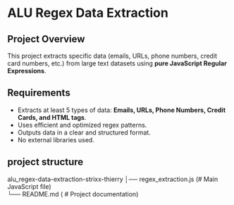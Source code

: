 # ALU Regex Data Extraction

## Project Overview
This project extracts specific data (emails, URLs, phone numbers, credit card numbers, etc.) from large text datasets using **pure JavaScript Regular Expressions**.

## Requirements
- Extracts at least 5 types of data: **Emails, URLs, Phone Numbers, Credit Cards, and HTML tags**.
- Uses efficient and optimized regex patterns.
- Outputs data in a clear and structured format.
- No external libraries used.

## project structure
alu_regex-data-extraction-strixx-thierry
│── regex_extraction.js (# Main JavaScript file)                    
└── README.md ( # Project documentation)
